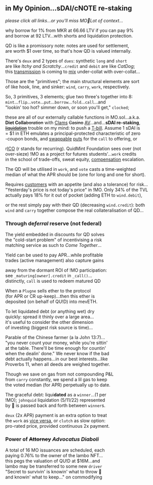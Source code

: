 ## in My Opinion...sDAI/cNOTE re-staking
*please click all links...or you'll miss MO🔨Lot of context*...  

why borrow for 1% from MKR at 66.66 LTV if you can pay 9%  
and borrow at 92 LTV...with shorts and liquidation protection.

QD is like a promissory note: notes are used for settlement,   
are worth $1 over time, so that's how QD is valued internally.

There's `deux` and 2 types of `dues`: synthetic `long` and `short`  
are like *Itchy and Scratchy*...`credit` and `debit` are like *CatDog*;  
this [transmission](https://en.wikipedia.org/wiki/Intercarrier_method) is coming to [mix](https://youtu.be/ndQM3kVb06I) under-collat with over-collat...  

Those are the "primitives"; the main structural elements are sort   
of like hook, line, and sinker: `wind`, `carry`, `work`, respectively.

So, 3 primitives, 3 elements; glue two three's together into 8:  
`mint`...`flip`...`vote`...`put`...`borrow`...`fold`...`call`...and    
"lookin' too hot? simmer down, or soon you'll get," `clocked`;  

these are all of our externally callable functions in MO.sol...a.k.a.   
**Diet Colla**~~boration~~ with [Clams](https://twitter.com/clammyclams/status/1781831323356733946) ~~Casino~~ [AV](https://youtu.be/1O25uUy90hU)...and...**sDAI re-staking**,  
[~~liquidation~~](https://mirror.xyz/quid.eth/LZ4pS8tVAAkZVSYqJWoihs19cdMhgWESsLr9dIhvL40) trouble on my mind: to push a [T-bill](https://twitter.com/OuchMedPA/status/1740514556244623427). Assume 1 sDAI is  
= $1 in ETH emulates a principal-protected characteristic of zero  
-coupon bonds, and [swappable](https://twitter.com/guil_lambert/status/1772423853316219051) [puts](https://twitter.com/futurenomics/status/1766173245949014373) for the `call` to offering, or   

r[ICO](https://twitter.com/QuidMint/status/1786533263139369265) (r stands for recurring). QuidMint Foundation sees over (not  
over-sieze) !MO as a project for futures students'...`work` credits   
in the school of trade-offs, sweat equity,  [compensation](https://www.tabers.com/tabersonline/view/Tabers-Dictionary/730522/all/compensation) escalation. 

The QD will be utilised in `work`, and `vote` casts a time-weighted  
median of what the APR should be (one for long and one for short).  

Requires [customers](https://twitter.com/QuidMint/status/1784201484143358433) with an appetite (and also a tolerance) for risk...  
"Yesterday's price is not today's price" in !MO. Only 34% of the TVL  
 actually pays 18% for it out of pocket (adding ETH to `wind.debit`),  

or the rest simply pay with their QD (decreasing `wind.credit`): both  
`wind` and `carry` together compose the real collateralisation of QD...

### Through de*ferral* reserve (not federal)

The yield embedded in discounts for QD solves   
the "cold-start problem" of incentivising a risk  
matching service as such to *Come Together*...   

Yield can be used to pay APR...while profitable  
trades (active management) also capture gains  

away from the dormant ROI of !MO participation:  
see `_maturing[owner].credit` in `_call()`...   
distinctly, `call` is used to redeem matured QD  



When a `Plugne` sells ether to the protocol  
(for APR or CR up-keep)...then this ether is  
deposited (on behalf of QU!D) into mevETH.  

To let liquidated debt (or anything wet) dry  
quickly: spread it thinly over a large area…  
it's useful to consider the other dimension   
of investing (biggest risk source is time)...   

Parable of the Chinese farmer (a la John 13:7)...   
"you never count your money, while you're sittin'  
at the table. There'll be time enough for countin'  
when the dealin' done." We never know if the bad  
debt actually happens...in our best interests...like  
Proverbs 11, when all deeds are weighed together.    

Though we save on gas from not compounding P&L   
from `carry` constantly, we spend a lil gas to keep  
the voted median (for APR) perpetually up to date.   


The graceful debt: liqui**dated** as a `winner`...(1 per  
!MO); `johnquid` liquidation (5/11/22) represented  
by 👕 is passed back and forth between `winner`s.  

`deux` (2x APR) payment is an extra option to treat  
the `work` as [vice versa](https://www.instagram.com/p/CnPsieFKzRQ/),
or `clutch` as slow option:  
pro-rated price, provided continuous 2x payment.


### Power of ~~Attorney~~ *Advocatus Diaboli* 

A total of 16 MO issuances are scheduled, each  
paying 0.76% to the owner of the lambo NFT...  
this pegs the valuation of QU!D at $16M...and  
lambo may be transferred to some new `driver`  
"Secret to survivin' is knowin' what to throw 🏀  
and knowin' what to keep..." on commodifying 
